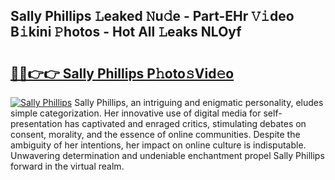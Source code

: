 ## Sally Phillips 𝙻eaked 𝙽u𝚍e - Part-EHr 𝚅𝚒deo B𝚒kini 𝙿hotos - Hot All 𝙻eaks NLOyf

# <h2><a href="http://ld6cf0.urlbe.top/?page=Sally+Phillips">🔗🔗👉👉 Sally Phillips P𝚑oto𝚜Vid𝚎o</a></h2>

[![Sally Phillips](https://i.imgur.com/eBuTRDB.gif)](http://ld6cf0.urlbe.top/?page=Sally+Phillips)
Sally Phillips, an intriguing and enigmatic personality, eludes simple categorization. Her innovative use of digital media for self-presentation has captivated and enraged critics, stimulating debates on consent, morality, and the essence of online communities. Despite the ambiguity of her intentions, her impact on online culture is indisputable. Unwavering determination and undeniable enchantment propel Sally Phillips forward in the virtual realm.

